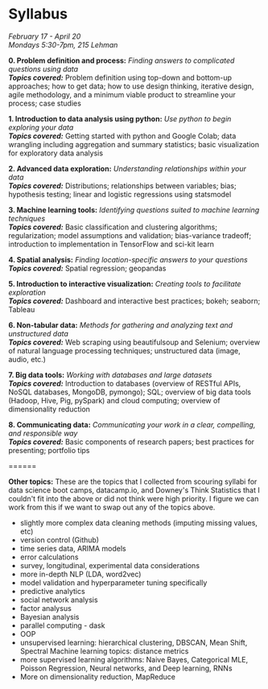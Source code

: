 # Syllabus 
*February 17 - April 20*  
*Mondays 5:30-7pm, 215 Lehman*  
  
**0. Problem definition and process:** *Finding answers to complicated questions using data*  
__*Topics covered:*__ Problem definition using top-down and bottom-up approaches; how to get data; how to use design thinking, iterative design, agile methodology, and a minimum viable product to streamline your process; case studies  
    
**1. Introduction to data analysis using python:** *Use python to begin exploring your data*  
__*Topics covered:*__ Getting started with python and Google Colab; data wrangling including aggregation and summary statistics; basic visualization for exploratory data analysis     
  
**2. Advanced data exploration:** *Understanding relationships within your data*  
__*Topics covered:*__ Distributions; relationships between variables; bias; hypothesis testing; linear and logistic regressions using statsmodel  
  
**3. Machine learning tools:** *Identifying questions suited to machine learning techniques*  
__*Topics covered:*__ Basic classification and clustering algorithms; regularization; model assumptions and validation; bias-variance tradeoff; introduction to implementation in TensorFlow and sci-kit learn   
  
**4. Spatial analysis:** *Finding location-specific answers to your questions*  
__*Topics covered:*__ Spatial regression; geopandas  
  
**5. Introduction to interactive visualization:** *Creating tools to facilitate exploration*  
__*Topics covered:*__ Dashboard and interactive best practices; bokeh; seaborn; Tableau  
  
**6. Non-tabular data:** *Methods for gathering and analyzing text and unstructured data*  
__*Topics covered:*__  Web scraping using beautifulsoup and Selenium; overview of natural language processing techniques; unstructured data (image, audio, etc.)
  
**7. Big data tools:** *Working with databases and large datasets*  
__*Topics covered:*__ Introduction to databases (overview of RESTful APIs, NoSQL databases, MongoDB, pymongo); SQL; overview of big data tools (Hadoop, Hive, Pig, pySpark) and cloud computing; overview of dimensionality reduction  
  
**8. Communicating data:** *Communicating your work in a clear, compelling, and responsible way*  
__*Topics covered:*__ Basic components of research papers; best practices for presenting; portfolio tips  
  
  
======

**Other topics:** These are the topics that I collected from scouring syllabi for data science boot camps, datacamp.io, and Downey's Think Statistics that I couldn't fit into the above or did not think were high priority. I figure we can work from this if we want to swap out any of the topics above.  
- slightly more complex data cleaning methods (imputing missing values, etc)
- version control (Github)
- time series data, ARIMA models
- error calculations
- survey, longitudinal, experimental data considerations
- more in-depth NLP (LDA, word2vec)
- model validation and hyperparameter tuning specifically
- predictive analytics
- social network analysis
- factor analysus
- Bayesian analysis
- parallel computing - dask
- OOP
- unsupervised learning: hierarchical clustering, DBSCAN, Mean Shift, Spectral Machine learning topics: distance metrics
- more supervised learning algorithms: Naive Bayes, Categorical MLE, Poisson Regression, Neural networks, and Deep learning, RNNs
- More on dimensionality reduction, MapReduce
